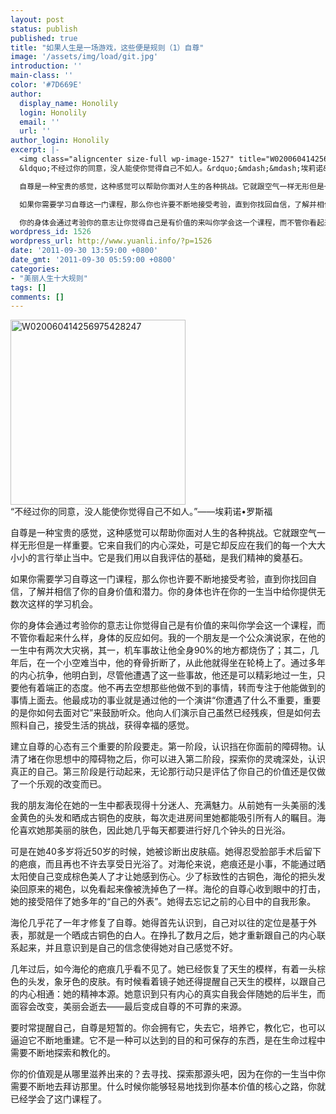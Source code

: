 ```yaml
---
layout: post
status: publish
published: true
title: "如果人生是一场游戏，这些便是规则（1）自尊"
image: '/assets/img/load/git.jpg'
introduction: ''
main-class: ''
color: '#7D669E'
author:
  display_name: Honolily
  login: Honolily
  email: ''
  url: ''
author_login: Honolily
excerpt: |-
  <img class="aligncenter size-full wp-image-1527" title="W020060414256975428247" src="http:&#47;&#47;www.yuanli.info&#47;wp-content&#47;uploads&#47;2011&#47;09&#47;W020060414256975428247.jpeg" alt="W020060414256975428247" width="280" height="296" &#47;>
  &ldquo;不经过你的同意，没人能使你觉得自己不如人。&rdquo;&mdash;&mdash;埃莉诺&bull;罗斯福

  自尊是一种宝贵的感觉，这种感觉可以帮助你面对人生的各种挑战。它就跟空气一样无形但是一样重要。它来自我们的内心深处，可是它却反应在我们的每一个大大小小的言行举止当中。它是我们用以自我评估的基础，是我们精神的奠基石。

  如果你需要学习自尊这一门课程，那么你也许要不断地接受考验，直到你找回自信，了解并相信了你的自身价值和潜力。你的身体也许在你的一生当中给你提供无数次这样的学习机会。

  你的身体会通过考验你的意志让你觉得自己是有价值的来叫你学会这一个课程，而不管你看起来什么样，身体的反应如何。我的一个朋友是一个公众演说家，在他的一生中有两次大灾祸，其一，机车事故让他全身90%的地方都烧伤了；其二，几年后，在一个小空难当中，他的脊骨折断了，从此他就得坐在轮椅上了。通过多年的内心抗争，他明白到，尽管他遭遇了这一些事故，他还是可以精彩地过一生，只要他有着端正的态度。他不再去空想那些他做不到的事情，转而专注于他能做到的事情上面去。他最成功的事业就是通过他的一个演讲&ldquo;你遭遇了什么不重要，重要的是你如何去面对它&rdquo;来鼓励听众。他向人们演示自己虽然已经残疾，但是如何去照料自己，接受生活的挑战，获得幸福的感觉。
wordpress_id: 1526
wordpress_url: http://www.yuanli.info/?p=1526
date: '2011-09-30 13:59:00 +0800'
date_gmt: '2011-09-30 05:59:00 +0800'
categories:
- "美丽人生十大规则"
tags: []
comments: []
---
```

<p><img class="aligncenter size-full wp-image-1527" title="W020060414256975428247" src="http:&#47;&#47;www.yuanli.info&#47;wp-content&#47;uploads&#47;2011&#47;09&#47;W020060414256975428247.jpeg" alt="W020060414256975428247" width="280" height="296" &#47;><br />
&ldquo;不经过你的同意，没人能使你觉得自己不如人。&rdquo;&mdash;&mdash;埃莉诺&bull;罗斯福</p>
<p>自尊是一种宝贵的感觉，这种感觉可以帮助你面对人生的各种挑战。它就跟空气一样无形但是一样重要。它来自我们的内心深处，可是它却反应在我们的每一个大大小小的言行举止当中。它是我们用以自我评估的基础，是我们精神的奠基石。</p>
<p>如果你需要学习自尊这一门课程，那么你也许要不断地接受考验，直到你找回自信，了解并相信了你的自身价值和潜力。你的身体也许在你的一生当中给你提供无数次这样的学习机会。</p>
<p>你的身体会通过考验你的意志让你觉得自己是有价值的来叫你学会这一个课程，而不管你看起来什么样，身体的反应如何。我的一个朋友是一个公众演说家，在他的一生中有两次大灾祸，其一，机车事故让他全身90%的地方都烧伤了；其二，几年后，在一个小空难当中，他的脊骨折断了，从此他就得坐在轮椅上了。通过多年的内心抗争，他明白到，尽管他遭遇了这一些事故，他还是可以精彩地过一生，只要他有着端正的态度。他不再去空想那些他做不到的事情，转而专注于他能做到的事情上面去。他最成功的事业就是通过他的一个演讲&ldquo;你遭遇了什么不重要，重要的是你如何去面对它&rdquo;来鼓励听众。他向人们演示自己虽然已经残疾，但是如何去照料自己，接受生活的挑战，获得幸福的感觉。<a id="more"></a><a id="more-1526"></a></p>
<p>建立自尊的心态有三个重要的阶段要走。第一阶段，认识挡在你面前的障碍物。认清了堵在你思想中的障碍物之后，你可以进入第二阶段，探索你的灵魂深处，认识真正的自己。第三阶段是行动起来，无论那行动只是评估了你自己的价值还是仅做了一个乐观的改变而已。</p>
<p>我的朋友海伦在她的一生中都表现得十分迷人、充满魅力。从前她有一头美丽的浅金黄色的头发和晒成古铜色的皮肤，每次走进房间里她都能吸引所有人的瞩目。海伦喜欢她那美丽的肤色，因此她几乎每天都要进行好几个钟头的日光浴。</p>
<p>可是在她40多岁将近50岁的时候，她被诊断出皮肤癌。她得忍受脸部手术后留下的疤痕，而且再也不许去享受日光浴了。对海伦来说，疤痕还是小事，不能通过晒太阳使自己变成棕色美人了才让她感到伤心。少了标致性的古铜色，海伦的把头发染回原来的褐色，以免看起来像被洗掉色了一样。海伦的自尊心收到眼中的打击，她的接受陪伴了她多年的&ldquo;自己的外表&rdquo;。她得去忘记之前的心目中的自我形象。</p>
<p>海伦几乎花了一年才修复了自尊。她得首先认识到，自己对以往的定位是基于外表，那就是一个晒成古铜色的白人。在挣扎了数月之后，她才重新跟自己的内心联系起来，并且意识到是自己的信念使得她对自己感觉不好。</p>
<p>几年过后，如今海伦的疤痕几乎看不见了。她已经恢复了天生的模样，有着一头棕色的头发，象牙色的皮肤。有时候看着镜子她还得提醒自己天生的模样，以跟自己的内心相通：她的精神本源。她意识到只有内心的真实自我会伴随她的后半生，而面容会改变，美丽会逝去&mdash;&mdash;最后变成自尊的不可靠的来源。</p>
<p>要时常提醒自己，自尊是短暂的。你会拥有它，失去它，培养它，教化它，也可以逼迫它不断地重建。它不是一种可以达到的目的和可保存的东西，是在生命过程中需要不断地探索和教化的。</p>
<p>你的价值观是从哪里滋养出来的？去寻找、探索那源头吧，因为在你的一生当中你需要不断地去拜访那里。什么时候你能够轻易地找到你基本价值的核心之路，你就已经学会了这门课程了。</p>
